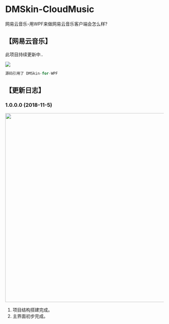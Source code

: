 # DMSkin-CloudMusic
网易云音乐-用WPF来做网易云音乐客户端会怎么样?
## 【网易云音乐】
此项目持续更新中..

<Image src='https://raw.githubusercontent.com/944095635/DMSkin-CloudMusic/master/Screenshot/demo.png'></Image>

````csharp
源码引用了 DMSkin-for-WPF 
````

## 【更新日志】
### 1.0.0.0 (2018-11-5)
<Image width="600" src='https://raw.githubusercontent.com/944095635/DMSkin-CloudMusic/master/Screenshot/demo1000.jpg'></Image>
1. 项目结构搭建完成。
2. 主界面初步完成。


